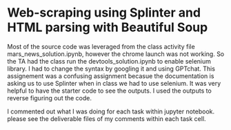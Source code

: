 # Web-scraping using Splinter and HTML parsing with Beautiful Soup

Most of the source code was leveraged from the class activity file mars_news_solution.ipynb, however the chrome launch was not working. So the TA had the class run the devtools_solution.ipynb to enable selenium library. I had to change the syntax by googling it and using GPTchat. This assignement was a confusing assignment becasue the documentation is asking us to use Splinter when in class we had to use selenium. 
It was very helpful to have the starter code to see the outputs. I used the outputs to reverse figuring out the code. 

I commented out what I was doing for each task within jupyter notebook. please see the deliverable files of my comments within each task cell.